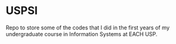 # USPSI
Repo to store some of the codes that I did in the first years of my undergraduate course in Information Systems at EACH USP.
